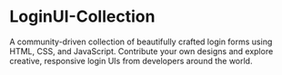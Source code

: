 # LoginUI-Collection
A community-driven collection of beautifully crafted login forms using HTML, CSS, and JavaScript. Contribute your own designs and explore creative, responsive login UIs from developers around the world.
